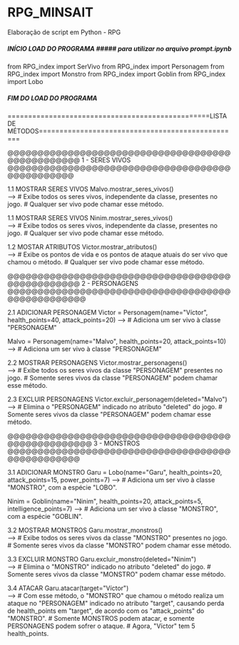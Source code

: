 # RPG_MINSAIT
Elaboração de script em Python - RPG

##### INÍCIO LOAD DO PROGRAMA ##### para utilizar no arquivo prompt.ipynb

from RPG_index import SerVivo
from RPG_index import Personagem
from RPG_index import Monstro
from RPG_index import Goblin
from RPG_index import Lobo

##### FIM DO LOAD DO PROGRAMA #####

=================================================LISTA DE MÉTODOS=================================================

@@@@@@@@@@@@@@@@@@@@@@@@@@@@@@@@@@@@@@@@@@@@@@@@@ 1 - SERES VIVOS @@@@@@@@@@@@@@@@@@@@@@@@@@@@@@@@@@@@@@@@@@@@@@@@

1.1 MOSTRAR SERES VIVOS
Malvo.mostrar_seres_vivos()   
-->   # Exibe todos os seres vivos, independente da classe,
        presentes no jogo.
      # Qualquer ser vivo pode chamar esse método.

1.1 MOSTRAR SERES VIVOS
Ninim.mostrar_seres_vivos()   
-->   # Exibe todos os seres vivos, independente da classe,
        presentes no jogo.
      # Qualquer ser vivo pode chamar esse método.

1.2 MOSTAR ATRIBUTOS
Victor.mostrar_atributos()    
-->   # Exibe os pontos de vida e os pontos de ataque atuais do ser vivo que chamou
        o método.
      # Qualquer ser vivo pode chamar esse método.
      

@@@@@@@@@@@@@@@@@@@@@@@@@@@@@@@@@@@@@@@@@@@@@@@@@ 2 - PERSONAGENS @@@@@@@@@@@@@@@@@@@@@@@@@@@@@@@@@@@@@@@@@@@@@@@@@@

2.1 ADICIONAR PERSONAGEM
Victor = Personagem(name="Víctor", health_points=40, attack_points=20) 
-->   # Adiciona um ser vivo à classe "PERSONAGEM" 

Malvo = Personagem(name="Malvo", health_points=20, attack_points=10)  
-->   # Adiciona um ser vivo à classe "PERSONAGEM"

2.2 MOSTRAR PERSONAGENS
Victor.mostrar_personagens()  
-->   # Exibe todos os seres vivos da classe "PERSONAGEM"
        presentes no jogo.
      # Somente seres vivos da classe "PERSONAGEM" podem chamar 
        esse método.

2.3 EXCLUIR PERSONAGENS
Victor.excluir_personagem(deleted="Malvo")  
-->   # Elimina o "PERSONAGEM" indicado no atributo "deleted" do jogo.
      # Somente seres vivos da classe "PERSONAGEM" podem chamar 
        esse método.


@@@@@@@@@@@@@@@@@@@@@@@@@@@@@@@@@@@@@@@@@@@@@@@@@@@ 3 - MONSTROS @@@@@@@@@@@@@@@@@@@@@@@@@@@@@@@@@@@@@@@@@@@@@@@@@

3.1 ADICIONAR MONSTRO
Garu = Lobo(name="Garu", health_points=20, attack_points=15, power_points=7) 
-->   # Adiciona um ser vivo à classe "MONSTRO", com a espécie "LOBO".

Ninim = Goblin(name="Ninim", health_points=20, attack_points=5, intelligence_points=7) 
-->   # Adiciona um ser vivo à classe "MONSTRO", com a espécie "GOBLIN".

3.2 MOSTRAR MONSTROS
Garu.mostrar_monstros()       
-->   # Exibe todos os seres vivos da classe "MONSTRO"
        presentes no jogo.
      # Somente seres vivos da classe "MONSTRO" podem chamar 
        esse método.

3.3 EXCLUIR MONSTRO
Garu.excluir_monstro(deleted="Ninim")  
-->   # Elimina o "MONSTRO" indicado no atributo "deleted" do jogo.
      # Somente seres vivos da classe "MONSTRO" podem chamar 
        esse método.

3.4 ATACAR
Garu.atacar(target="Víctor")  
-->   # Com esse método, o "MONSTRO" que chamou o método realiza um ataque
        no "PERSONAGEM" indicado no atributo "target", causando perda de 
        health_points em "target", de acordo com os "attack_points" do "MONSTRO".
      # Somente MONSTROS podem atacar, e somente PERSONAGENS podem sofrer o ataque.
      # Agora, "Víctor" tem 5 health_points.
